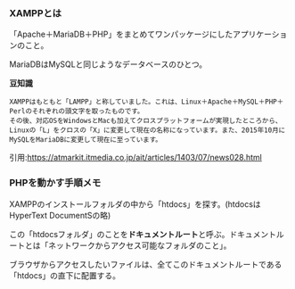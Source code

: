 ### XAMPPとは

「Apache＋MariaDB＋PHP」をまとめてワンパッケージにしたアプリケーションのこと。

MariaDBはMySQLと同じようなデータベースのひとつ。

**豆知識**
```
XAMPPはもともと「LAMPP」と称していました。これは、Linux＋Apache＋MySQL＋PHP＋Perlのそれぞれの頭文字を取ったものです。
その後、対応OSをWindowsとMacも加えてクロスプラットフォームが実現したところから、
Linuxの「L」をクロスの「X」に変更して現在の名称になっています。また、2015年10月にMySQLをMariaDBに変更して現在に至っています。
```
引用:https://atmarkit.itmedia.co.jp/ait/articles/1403/07/news028.html

### PHPを動かす手順メモ

XAMPPのインストールフォルダの中から「htdocs」を探す。(htdocsはHyperText DocumentSの略)

この「htdocsフォルダ」のことを**ドキュメントルート**と呼ぶ。ドキュメントルートとは「ネットワークからアクセス可能なフォルダのこと」。

ブラウザからアクセスしたいファイルは、全てこのドキュメントルートである「htdocs」の直下に配置する。


